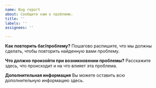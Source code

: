 ```yaml
---
name: Bug report
about: Сообщите нам о проблеме.
title: ''
labels: ''
assignees: ''

---
```


**Как повторить баг/проблему?**
Пошагово распишите, что мы должны сделать, чтобы повторить найденную вами проблему.

**Что должно произойти при возникновении проблемы?**
Расскажите здесь, что происходит и на что влияет эта проблема.

**Дополнительная информация**
Вы можете оставить всю дополнительную информацию здесь.
